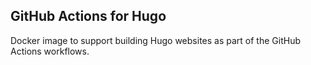 ## GitHub Actions for Hugo

Docker image to support building Hugo websites as part of the GitHub Actions workflows.